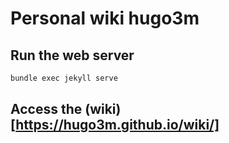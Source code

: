 # Personal wiki hugo3m

## Run the web server

```sh
bundle exec jekyll serve
```

## Access the (wiki)[https://hugo3m.github.io/wiki/]
